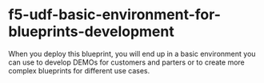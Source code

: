 # f5-udf-basic-environment-for-blueprints-development
When you deploy this blueprint, you will end up in a basic environment you can use to develop DEMOs for customers and parters or to create more complex blueprints for different use cases.

